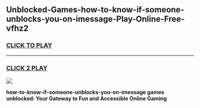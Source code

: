 
## Unblocked-Games-how-to-know-if-someone-unblocks-you-on-imessage-Play-Online-Free-vfhz2
<h3>
<a href="https://premium76.site?title=how-to-know-if-someone-unblocks-you-on-imessage&ref=26A">CLICK TO PLAY</a></h3>
<hr>

<h3>
<a href="https://premium76.site?title=how-to-know-if-someone-unblocks-you-on-imessage&ref=26A">CLICK 2 PLAY</a>
  
</h3>

<a href="https://premium76.site?title=how-to-know-if-someone-unblocks-you-on-imessage&ref=26A"><img src="https://clearcache.store/games.png"></a>


**how-to-know-if-someone-unblocks-you-on-imessage games unblocked: Your Gateway to Fun and Accessible Online Gaming**
